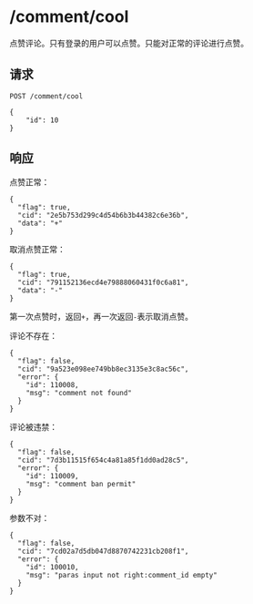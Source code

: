 # /comment/cool

点赞评论。只有登录的用户可以点赞。只能对正常的评论进行点赞。

## 请求

```
POST /comment/cool

{
	"id": 10
}
```

## 响应

点赞正常：

```
{
  "flag": true,
  "cid": "2e5b753d299c4d54b6b3b44382c6e36b",
  "data": "+"
}
```

取消点赞正常：

```
{
  "flag": true,
  "cid": "791152136ecd4e79888060431f0c6a81",
  "data": "-"
}
```

第一次点赞时，返回`+`，再一次返回`-`表示取消点赞。

评论不存在：

```
{
  "flag": false,
  "cid": "9a523e098ee749bb8ec3135e3c8ac56c",
  "error": {
    "id": 110008,
    "msg": "comment not found"
  }
}
```

评论被违禁：

```
{
  "flag": false,
  "cid": "7d3b11515f654c4a81a85f1dd0ad28c5",
  "error": {
    "id": 110009,
    "msg": "comment ban permit"
  }
}
```

参数不对：

```
{
  "flag": false,
  "cid": "7cd02a7d5db047d8870742231cb208f1",
  "error": {
    "id": 100010,
    "msg": "paras input not right:comment_id empty"
  }
}
```